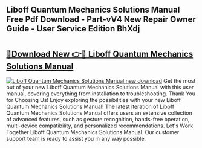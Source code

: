 ## Liboff Quantum Mechanics Solutions Manual Free Pdf Download - Part-vV4 New Repair Owner Guide - User Service Edition BhXdj

# <h2><a href="http://bc58504.oget.top/?id=Liboff+Quantum+Mechanics+Solutions+Manual">🔗Download New 👉🔴 Liboff Quantum Mechanics Solutions Manual</a></h2>

[![Liboff Quantum Mechanics Solutions Manual new download](https://i.imgur.com/5g1atiW.png)](http://bc58504.oget.top/?id=Liboff+Quantum+Mechanics+Solutions+Manual)
Get the most out of your new Liboff Quantum Mechanics Solutions Manual with this user manual, covering everything from installation to troubleshooting. Thank You for Choosing Us! Enjoy exploring the possibilities with your new Liboff Quantum Mechanics Solutions Manual! The latest iteration of Liboff Quantum Mechanics Solutions Manual offers users an extensive collection of advanced features, such as gesture recognition, hands-free operation, multi-device compatibility, and personalized recommendations. Let's Work Together Liboff Quantum Mechanics Solutions Manual. Our customer support team is ready to assist you in any way possible.
